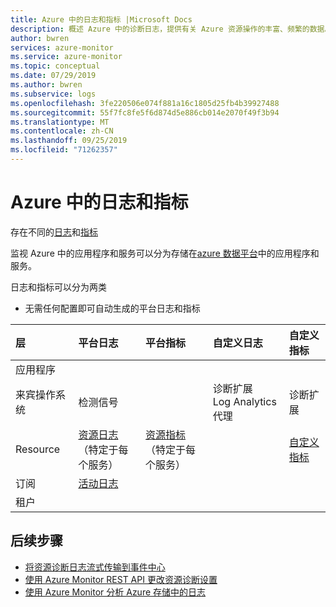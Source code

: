 ```yaml
---
title: Azure 中的日志和指标 |Microsoft Docs
description: 概述 Azure 中的诊断日志，提供有关 Azure 资源操作的丰富、频繁的数据。
author: bwren
services: azure-monitor
ms.service: azure-monitor
ms.topic: conceptual
ms.date: 07/29/2019
ms.author: bwren
ms.subservice: logs
ms.openlocfilehash: 3fe220506e074f881a16c1805d25fb4b39927488
ms.sourcegitcommit: 55f7fc8fe5f6d874d5e886cb014e2070f49f3b94
ms.translationtype: MT
ms.contentlocale: zh-CN
ms.lasthandoff: 09/25/2019
ms.locfileid: "71262357"
---
```

# <a name="logs-and-metrics-in-azure"></a>Azure 中的日志和指标
存在不同的[日志](data-platform-logs.md)和[指标](data-platform-metrics.md)

监视 Azure 中的应用程序和服务可以分为存储在[azure 数据平台](data-platform.md)中的应用程序和服务。 

日志和指标可以分为两类

- 无需任何配置即可自动生成的平台日志和指标 



| 层 | 平台日志 | 平台指标 | 自定义日志 | 自定义指标 |
|:---|:---|:---|:---|:---|
| 应用程序  | | | | |
| 来宾操作系统     | 检测信号 |  | 诊断扩展<br>Log Analytics 代理 | 诊断扩展 |
| Resource     | [资源日志](resource-logs-overview.md)<br>（特定于每个服务） | [资源指标](metrics-supported.md)<br>（特定于每个服务） | | [自定义指标](metrics-custom-overview.md) |
| 订阅 | [活动日志](activity-logs-overview.md) | | | |
| 租户       | 

## <a name="next-steps"></a>后续步骤

* [将资源诊断日志流式传输到事件中心](resource-logs-stream-event-hubs.md)
* [使用 Azure Monitor REST API 更改资源诊断设置](https://docs.microsoft.com/rest/api/monitor/)
* [使用 Azure Monitor 分析 Azure 存储中的日志](collect-azure-metrics-logs.md)
